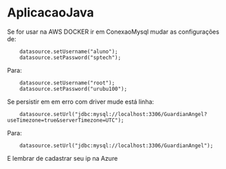 # AplicacaoJava

Se for usar na AWS DOCKER
ir em ConexaoMysql
mudar as configurações de:

        datasource.setUsername("aluno");
        datasource.setPassword("sptech"); 
Para: 

        datasource.setUsername("root");
        datasource.setPassword("urubu100");
        
Se persistir em em erro com driver mude está linha:

        datasource.setUrl("jdbc:mysql://localhost:3306/GuardianAngel?useTimezone=true&serverTimezone=UTC");
Para: 

        datasource.setUrl("jdbc:mysql://localhost:3306/GuardianAngel");
        
E lembrar de cadastrar seu ip na Azure
